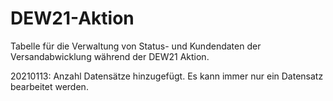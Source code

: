 # DEW21-Aktion
Tabelle für die Verwaltung von Status- und Kundendaten der Versandabwicklung während der DEW21 Aktion.

20210113: Anzahl Datensätze hinzugefügt. Es kann immer nur ein Datensatz bearbeitet werden.
